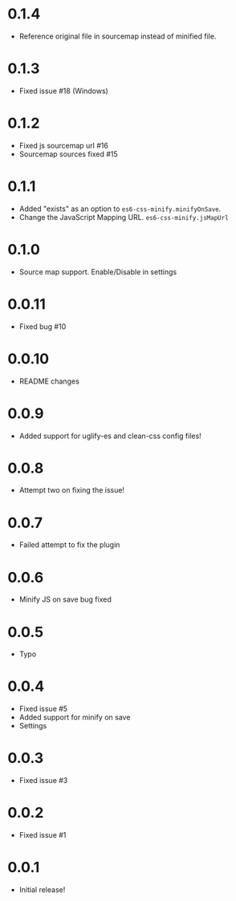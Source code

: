 # 0.1.4
* Reference original file in sourcemap instead of minified file.

# 0.1.3
* Fixed issue #18 (Windows)

# 0.1.2
* Fixed js sourcemap url #16
* Sourcemap sources fixed #15

# 0.1.1
* Added "exists" as an option to `es6-css-minify.minifyOnSave`.
* Change the JavaScript Mapping URL. `es6-css-minify.jsMapUrl`

# 0.1.0
* Source map support. Enable/Disable in settings

# 0.0.11
* Fixed bug #10

# 0.0.10
* README changes

# 0.0.9
* Added support for uglify-es and clean-css config files!

# 0.0.8
* Attempt two on fixing the issue!

# 0.0.7
* Failed attempt to fix the plugin

# 0.0.6
* Minify JS on save bug fixed

# 0.0.5
* Typo

# 0.0.4
* Fixed issue #5
* Added support for minify on save
* Settings

# 0.0.3
* Fixed issue #3

# 0.0.2
* Fixed issue #1

# 0.0.1
* Initial release!
